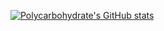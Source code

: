 [![Polycarbohydrate's GitHub stats](https://github-readme-stats.vercel.app/api?username=polycarbohydrate)](https://github.com/anuraghazra/github-readme-stats)

<!---
Polycarbohydrate/Polycarbohydrate is a ✨ special ✨ repository because its `README.md` (this file) appears on your GitHub profile.
You can click the Preview link to take a look at your changes.
--->
